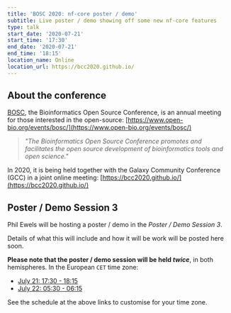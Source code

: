 ```yaml
---
title: 'BOSC 2020: nf-core poster / demo'
subtitle: Live poster / demo showing off some new nf-core features
type: talk
start_date: '2020-07-21'
start_time: '17:30'
end_date: '2020-07-21'
end_time: '18:15'
location_name: Online
location_url: https://bcc2020.github.io/
---
```


## About the conference

[BOSC](https://www.open-bio.org/events/bosc/), the Bioinformatics Open Source Conference,
is an annual meeting for those interested in the open-source:
[https://www.open-bio.org/events/bosc/](https://www.open-bio.org/events/bosc/)

> _"The Bioinformatics Open Source Conference promotes and facilitates the open source
> development of bioinformatics tools and open science."_

In 2020, it is being held together with the Galaxy Community Conference (GCC) in a joint online meeting:
[https://bcc2020.github.io/](https://bcc2020.github.io/)

## Poster / Demo Session 3

Phil Ewels will be hosting a poster / demo in the _Poster / Demo Session 3_.

Details of what this will include and how it will be work will be posted here soon.

**Please note that the poster / demo session will be held _twice_**, in both hemispheres.
In the European `CET` time zone:

- [July 21: 17:30 - 18:15](https://bcc2020.sched.com/event/cXmk/west-poster-demo-session-3)
- [July 22: 05:30 - 06:15](https://bcc2020.sched.com/event/cXnB/east-poster-demo-session-3)

See the schedule at the above links to customise for your time zone.
